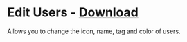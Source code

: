 # Edit Users - [Download](https://betterdiscord.net/ghdl?url=https://raw.githubusercontent.com/mwittrien/BetterDiscordAddons/master/Plugins/EditUsers/EditUsers.plugin.js)

Allows you to change the icon, name, tag and color of users.
